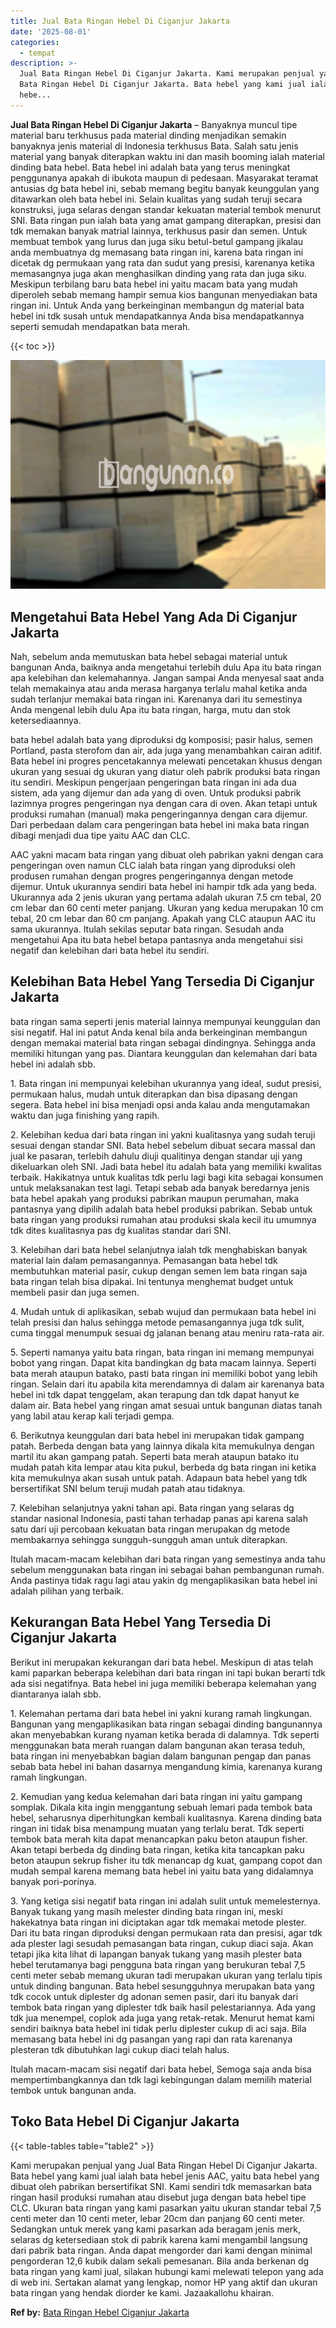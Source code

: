```yaml
---
title: Jual Bata Ringan Hebel Di Ciganjur Jakarta
date: '2025-08-01'
categories:
  - tempat
description: >-
  Jual Bata Ringan Hebel Di Ciganjur Jakarta. Kami merupakan penjual yang Jual
  Bata Ringan Hebel Di Ciganjur Jakarta. Bata hebel yang kami jual ialah bata
  hebe...
---
```


**Jual Bata Ringan Hebel Di Ciganjur Jakarta** – Banyaknya muncul tipe material baru terkhusus pada material dinding menjadikan semakin banyaknya jenis material di Indonesia terkhusus Bata. Salah satu jenis material yang banyak diterapkan waktu ini dan masih booming ialah material dinding bata hebel. Bata hebel ini adalah bata yang terus meningkat penggunanya apakah di ibukota maupun di pedesaan. Masyarakat teramat antusias dg bata hebel ini, sebab memang begitu banyak keunggulan yang ditawarkan oleh bata hebel ini. Selain kualitas yang sudah teruji secara konstruksi, juga selaras dengan standar kekuatan material tembok menurut SNI. Bata ringan pun ialah bata yang amat gampang diterapkan, presisi dan tdk memakan banyak matrial lainnya, terkhusus pasir dan semen. Untuk membuat tembok yang lurus dan juga siku betul-betul gampang jikalau anda membuatnya dg memasang bata ringan ini, karena bata ringan ini dicetak dg permukaan yang rata dan sudut yang presisi, karenanya ketika memasangnya juga akan menghasilkan dinding yang rata dan juga siku. Meskipun terbilang baru bata hebel ini yaitu macam bata yang mudah diperoleh sebab memang hampir semua kios bangunan menyediakan bata ringan ini. Untuk Anda yang berkeinginan membangun dg material bata hebel ini tdk susah untuk mendapatkannya Anda bisa mendapatkannya seperti semudah mendapatkan bata merah.

{{< toc >}}

![Jual Bata Ringan Hebel Di Ciganjur Jakarta](/images/jual-hebel-murah-32.png)

## Mengetahui Bata Hebel Yang Ada Di Ciganjur Jakarta

Nah, sebelum anda memutuskan bata hebel sebagai material untuk bangunan Anda, baiknya anda mengetahui terlebih dulu Apa itu bata ringan apa kelebihan dan kelemahannya. Jangan sampai Anda menyesal saat anda telah memakainya atau anda merasa harganya terlalu mahal ketika anda sudah terlanjur memakai bata ringan ini. Karenanya dari itu semestinya Anda mengenal lebih dulu Apa itu bata ringan, harga, mutu dan stok ketersediaannya.

bata hebel adalah bata yang diproduksi dg komposisi; pasir halus, semen Portland, pasta sterofom dan air, ada juga yang menambahkan cairan aditif. Bata hebel ini progres pencetakannya melewati pencetakan khusus dengan ukuran yang sesuai dg ukuran yang diatur oleh pabrik produksi bata ringan itu sendiri. Meskipun pengerjaan pengeringan bata ringan ini ada dua sistem, ada yang dijemur dan ada yang di oven. Untuk produksi pabrik lazimnya progres pengeringan nya dengan cara di oven. Akan tetapi untuk produksi rumahan (manual) maka pengeringannya dengan cara dijemur. Dari perbedaan dalam cara pengeringan bata hebel ini maka bata ringan dibagi menjadi dua tipe yaitu AAC dan CLC.

AAC yakni macam bata ringan yang dibuat oleh pabrikan yakni dengan cara pengeringan oven namun CLC ialah bata ringan yang diproduksi oleh produsen rumahan dengan progres pengeringannya dengan metode dijemur. Untuk ukurannya sendiri bata hebel ini hampir tdk ada yang beda. Ukurannya ada 2 jenis ukuran yang pertama adalah ukuran 7.5 cm tebal, 20 cm lebar dan 60 centi meter panjang. Ukuran yang kedua merupakan 10 cm tebal, 20 cm lebar dan 60 cm panjang. Apakah yang CLC ataupun AAC itu sama ukurannya. Itulah sekilas seputar bata ringan. Sesudah anda mengetahui Apa itu bata hebel betapa pantasnya anda mengetahui sisi negatif dan kelebihan dari bata hebel itu sendiri.

## Kelebihan Bata Hebel Yang Tersedia Di Ciganjur Jakarta

bata ringan sama seperti jenis material lainnya mempunyai keunggulan dan sisi negatif. Hal ini patut Anda kenal bila anda berkeinginan membangun dengan memakai material bata ringan sebagai dindingnya. Sehingga anda memiliki hitungan yang pas. Diantara keunggulan dan kelemahan dari bata hebel ini adalah sbb.

1\. Bata ringan ini mempunyai kelebihan ukurannya yang ideal, sudut presisi, permukaan halus, mudah untuk diterapkan dan bisa dipasang dengan segera. Bata hebel ini bisa menjadi opsi anda kalau anda mengutamakan waktu dan juga finishing yang rapih.

2\. Kelebihan kedua dari bata ringan ini yakni kualitasnya yang sudah teruji sesuai dengan standar SNI. Bata hebel sebelum dibuat secara massal dan jual ke pasaran, terlebih dahulu diuji qualitinya dengan standar uji yang dikeluarkan oleh SNI. Jadi bata hebel itu adalah bata yang memiliki kwalitas terbaik. Hakikatnya untuk kualitas tdk perlu lagi bagi kita sebagai konsumen untuk melaksanakan test lagi. Tetapi sebab ada banyak beredarnya jenis bata hebel apakah yang produksi pabrikan maupun perumahan, maka pantasnya yang dipilih adalah bata hebel produksi pabrikan. Sebab untuk bata ringan yang produksi rumahan atau produksi skala kecil itu umumnya tdk dites kualitasnya pas dg kualitas standar dari SNI.

3\. Kelebihan dari bata hebel selanjutnya ialah tdk menghabiskan banyak material lain dalam pemasangannya. Pemasangan bata hebel tdk membutuhkan material pasir, cukup dengan semen lem bata ringan saja bata ringan telah bisa dipakai. Ini tentunya menghemat budget untuk membeli pasir dan juga semen.

4\. Mudah untuk di aplikasikan, sebab wujud dan permukaan bata hebel ini telah presisi dan halus sehingga metode pemasangannya juga tdk sulit, cuma tinggal menumpuk sesuai dg jalanan benang atau meniru rata-rata air.

5\. Seperti namanya yaitu bata ringan, bata ringan ini memang mempunyai bobot yang ringan. Dapat kita bandingkan dg bata macam lainnya. Seperti bata merah ataupun batako, pasti bata ringan ini memiliki bobot yang lebih ringan. Selain dari itu apabila kita merendamnya di dalam air karenanya bata hebel ini tdk dapat tenggelam, akan terapung dan tdk dapat hanyut ke dalam air. Bata hebel yang ringan amat sesuai untuk bangunan diatas tanah yang labil atau kerap kali terjadi gempa.

6\. Berikutnya keunggulan dari bata hebel ini merupakan tidak gampang patah. Berbeda dengan bata yang lainnya dikala kita memukulnya dengan martil itu akan gampang patah. Seperti bata merah ataupun batako itu mudah patah kita lempar atau kita pukul, berbeda dg bata ringan ini ketika kita memukulnya akan susah untuk patah. Adapaun bata hebel yang tdk bersertifikat SNI belum teruji mudah patah atau tidaknya.

7\. Kelebihan selanjutnya yakni tahan api. Bata ringan yang selaras dg standar nasional Indonesia, pasti tahan terhadap panas api karena salah satu dari uji percobaan kekuatan bata ringan merupakan dg metode membakarnya sehingga sungguh-sungguh aman untuk diterapkan.

Itulah macam-macam kelebihan dari bata ringan yang semestinya anda tahu sebelum menggunakan bata ringan ini sebagai bahan pembangunan rumah. Anda pastinya tidak ragu lagi atau yakin dg mengaplikasikan bata hebel ini adalah pilihan yang terbaik.

## Kekurangan Bata Hebel Yang Tersedia Di Ciganjur Jakarta

Berikut ini merupakan kekurangan dari bata hebel. Meskipun di atas telah kami paparkan beberapa kelebihan dari bata ringan ini tapi bukan berarti tdk ada sisi negatifnya. Bata hebel ini juga memiliki beberapa kelemahan yang diantaranya ialah sbb.

1\. Kelemahan pertama dari bata hebel ini yakni kurang ramah lingkungan. Bangunan yang mengaplikasikan bata ringan sebagai dinding bangunannya akan menyebabkan kurang nyaman ketika berada di dalamnya. Tdk seperti menggunakan bata merah ruangan dalam bangunan akan terasa teduh, bata ringan ini menyebabkan bagian dalam bangunan pengap dan panas sebab bata hebel ini bahan dasarnya mengandung kimia, karenanya kurang ramah lingkungan.

2\. Kemudian yang kedua kelemahan dari bata ringan ini yaitu gampang somplak. Dikala kita ingin menggantung sebuah lemari pada tembok bata hebel, seharusnya diperhitungkan kembali kualitasnya. Karena dinding bata ringan ini tidak bisa menampung muatan yang terlalu berat. Tdk seperti tembok bata merah kita dapat menancapkan paku beton ataupun fisher. Akan tetapi berbeda dg dinding bata ringan, ketika kita tancapkan paku beton ataupun sekrup fisher itu tdk menancap dg kuat, gampang copot dan mudah sempal karena memang bata hebel ini yaitu bata yang didalamnya banyak pori-porinya.

3\. Yang ketiga sisi negatif bata ringan ini adalah sulit untuk memelesternya. Banyak tukang yang masih melester dinding bata ringan ini, meski hakekatnya bata ringan ini diciptakan agar tdk memakai metode plester. Dari itu bata ringan diproduksi dengan permukaan rata dan presisi, agar tdk ada plester lagi sesudah pemasangan bata ringan, cukup diaci saja. Akan tetapi jika kita lihat di lapangan banyak tukang yang masih plester bata hebel terutamanya bagi pengguna bata ringan yang berukuran tebal 7,5 centi meter sebab memang ukuran tadi merupakan ukuran yang terlalu tipis untuk dinding bangunan. Bata hebel sesungguhnya merupakan bata yang tdk cocok untuk diplester dg adonan semen pasir, dari itu banyak dari tembok bata ringan yang diplester tdk baik hasil pelestariannya. Ada yang tdk jua menempel, coplok ada juga yang retak-retak. Menurut hemat kami sendiri baiknya bata hebel ini tidak perlu diplester cukup di aci saja. Bila memasang bata hebel ini dg pasangan yang rapi dan rata karenanya plesteran tdk dibutuhkan lagi cukup diaci telah halus.

Itulah macam-macam sisi negatif dari bata hebel, Semoga saja anda bisa mempertimbangkannya dan tdk lagi kebingungan dalam memilih material tembok untuk bangunan anda.

## Toko Bata Hebel Di Ciganjur Jakarta

{{< table-tables table="table2" >}}

Kami merupakan penjual yang Jual Bata Ringan Hebel Di Ciganjur Jakarta. Bata hebel yang kami jual ialah bata hebel jenis AAC, yaitu bata hebel yang dibuat oleh pabrikan bersertifikat SNI. Kami sendiri tdk memasarkan bata ringan hasil produksi rumahan atau disebut juga dengan bata hebel tipe CLC. Ukuran bata ringan yang kami pasarkan yaitu ukuran standar tebal 7,5 centi meter dan 10 centi meter, lebar 20cm dan panjang 60 centi meter. Sedangkan untuk merek yang kami pasarkan ada beragam jenis merk, selaras dg ketersediaan stok di pabrik karena kami mengambil langsung dari pabrik bata ringan. Anda dapat mengorder dari kami dengan minimal pengorderan 12,6 kubik dalam sekali pemesanan. Bila anda berkenan dg bata ringan yang kami jual, silakan hubungi kami melewati telepon yang ada di web ini. Sertakan alamat yang lengkap, nomor HP yang aktif dan ukuran bata ringan yang hendak diorder ke kami. Jazaakallohu khairan.

**Ref by:** [Bata Ringan Hebel Ciganjur Jakarta](https://id.wikipedia.org/wiki/Bata)
